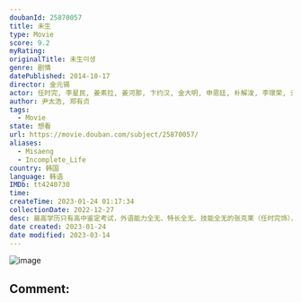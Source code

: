 ```yaml
---
doubanId: 25870057
title: 未生
type: Movie
score: 9.2
myRating: 
originalTitle: 未生미생
genre: 剧情
datePublished: 2014-10-17
director: 金元锡
actor: 任时完, 李星民, 姜素拉, 姜河那, 卞约汉, 金大明, 申恩廷, 朴解浚, 李璟荣, 尹仲勋, 崔奎华, 金熙元, 全锡浩, 太仁镐, 金钟寿, 孙钟学, 成秉淑, 吴珉锡, 丁世亨, 孟奉鶴, 朴振修, 赵贤植, 严志满, 李贞敏, 李时媛, 崔英, 南明烈, 宋英才, 洪熙源, 徐胤雅, 金艺俊, 金浩昌, 朴河俊, 申在勋, 郑锡勇, 武镇圣, 金佳英, 吴政世, 尹海周, 金元海, 李钟郁, 朴秀妍, 吳允紅, 郭仁俊, 宋英奎, 李成俊, 崔载雄, 李俊赫, 许栋元, 金钟秀, 郑熙泰, 郑东奎, 柳泰浩, 车顺裴, 张赫镇, 朴努植, 刘在明, 郑秀英, 黄锡晶
author: 尹太浩, 郑有贞
tags:
  - Movie
state: 想看
url: https://movie.douban.com/subject/25870057/
aliases:
  - Misaeng
  - Incomplete_Life
country: 韩国
language: 韩语
IMDb: tt4240730
time: 
createTime: 2023-01-24 01:17:34
collectionDate: 2022-12-27
desc: 最高学历只有高中鉴定考试，外语能力全无、特长全无、技能全无的张克莱（任时完饰），孤独的人生里除了围棋一无所长。少年时因为家庭变故，报考韩国棋院研究生落选后，一直自暴自弃、碌碌无为。在26岁还在打零工...
date created: 2023-01-24
date modified: 2023-03-14
---
```


![image](p2217599066.jpg)

Comment:
---
